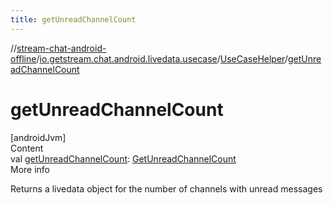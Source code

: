 ```yaml
---
title: getUnreadChannelCount
---
```

//[stream-chat-android-offline](../../../index.md)/[io.getstream.chat.android.livedata.usecase](../index.md)/[UseCaseHelper](index.md)/[getUnreadChannelCount](getUnreadChannelCount.md)



# getUnreadChannelCount  
[androidJvm]  
Content  
val [getUnreadChannelCount](getUnreadChannelCount.md): [GetUnreadChannelCount](../GetUnreadChannelCount/index.md)  
More info  


Returns a livedata object for the number of channels with unread messages

  



